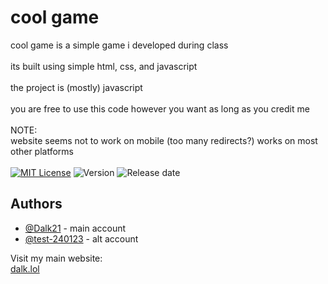 
# cool game

cool game is a simple game i developed during class\
\
its built using simple html, css, and javascript\
\
the project is (mostly) javascript\
\
you are free to use this code however you want as long as you credit me\
\
NOTE:\
website seems not to work on mobile (too many redirects?) works on most other platforms\
\
[![MIT License](https://img.shields.io/badge/License-MIT-green.svg)](https://choosealicense.com/licenses/mit/)
![Version](https://img.shields.io/badge/version-1.1.3-yellow.svg)
![Release date](https://img.shields.io/badge/released%20on-26/09/2023-blue.svg)


## Authors

- [@Dalk21](https://www.github.com/Dalk21) - main account
- [@test-240123](https://www.github.com/test-240123) - alt account

Visit my main website:\
[dalk.lol](https://dalk.lol/)
